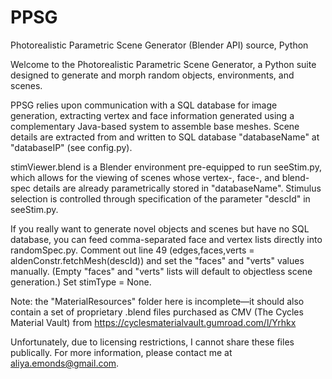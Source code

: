 # PPSG
Photorealistic Parametric Scene Generator (Blender API) source, Python

Welcome to the Photorealistic Parametric Scene Generator, a Python suite designed to generate and morph random objects, environments, and scenes.

PPSG relies upon communication with a SQL database for image generation, extracting vertex and face information generated using a complementary Java-based system to assemble base meshes. Scene details are extracted from and written to SQL database "databaseName" at "databaseIP" (see config.py).

stimViewer.blend is a Blender environment pre-equipped to run seeStim.py, which allows for the viewing of scenes whose vertex-, face-, and blend-spec details are already parametrically stored in "databaseName". Stimulus selection is controlled through specification of the parameter "descId" in seeStim.py.

If you really want to generate novel objects and scenes but have no SQL database, you can feed comma-separated face and vertex lists directly into randomSpec.py. Comment out line 49 (edges,faces,verts = aldenConstr.fetchMesh(descId)) and set the "faces" and "verts" values manually. (Empty "faces" and "verts" lists will default to objectless scene generation.) Set stimType = None.

Note: the "MaterialResources" folder here is incomplete—it should also contain a set of proprietary .blend files purchased as CMV (The Cycles Material Vault) from https://cyclesmaterialvault.gumroad.com/l/Yrhkx 

Unfortunately, due to licensing restrictions, I cannot share these files publically. For more information, please contact me at aliya.emonds@gmail.com.

